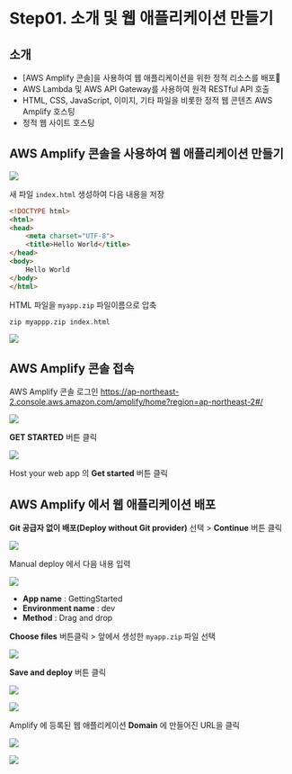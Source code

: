 # Step01. 소개 및 웹 애플리케이션 만들기

## 소개

* [AWS Amplify 콘솔]을 사용하여 웹 애플리케이션을 위한 정적 리소스를 배포
* AWS Lambda 및 AWS API Gateway를 사용하여 원격 RESTful API 호출 
* HTML, CSS, JavaScript, 이미지, 기타 파일을 비롯한 정적 웹 콘텐츠 AWS Amplify 호스팅
* 정적 웹 사이트 호스팅


## AWS Amplify 콘솔을 사용하여 웹 애플리케이션 만들기

![](https://dbcore-assets-public.s3.ap-northeast-2.amazonaws.com/tutorials/cloud-based-web-application-development/chapter01/images/Screen%20Shot%202021-01-16%20at%2012.01.57%20AM.png)

새 파일 `index.html` 생성하여 다음 내용을 저장

```html
<!DOCTYPE html>
<html>
<head>
    <meta charset="UTF-8">
    <title>Hello World</title> 
</head>
<body>
    Hello World
</body>
</html>
```

HTML 파일을 `myapp.zip` 파일이름으로 압축 

```
zip myappp.zip index.html
```

![](https://dbcore-assets-public.s3.ap-northeast-2.amazonaws.com/tutorials/cloud-based-web-application-development/chapter01/images/Screen%20Shot%202021-01-15%20at%2011.40.27%20PM.png)


## AWS Amplify 콘솔 접속

AWS Amplify 콘솔 로그인 https://ap-northeast-2.console.aws.amazon.com/amplify/home?region=ap-northeast-2#/

![](https://dbcore-assets-public.s3.ap-northeast-2.amazonaws.com/tutorials/cloud-based-web-application-development/chapter01/images/Screen%20Shot%202021-01-15%20at%2011.30.38%20PM.png)

**GET STARTED** 버튼 클릭 

![](https://dbcore-assets-public.s3.ap-northeast-2.amazonaws.com/tutorials/cloud-based-web-application-development/chapter01/images/Screen%20Shot%202021-01-15%20at%2011.33.23%20PM.png)

Host your web app 의 **Get started** 버튼 클릭

## AWS Amplify 에서 웹 애플리케이션 배포

**Git 공급자 없이 배포(Deploy without Git provider)** 선택 > **Continue** 버튼 클릭

![](https://dbcore-assets-public.s3.ap-northeast-2.amazonaws.com/tutorials/cloud-based-web-application-development/chapter01/images/Screen%20Shot%202021-01-15%20at%2011.43.52%20PM.png)


Manual deploy 에서 다음 내용 입력

![](https://dbcore-assets-public.s3.ap-northeast-2.amazonaws.com/tutorials/cloud-based-web-application-development/chapter01/images/Screen%20Shot%202021-01-15%20at%2011.48.00%20PM.png)


* **App name** : GettingStarted
* **Environment name** : dev
* **Method** : Drag and drop

**Choose files** 버튼클릭 > 앞에서 생성한 `myapp.zip` 파일 선택

![](https://dbcore-assets-public.s3.ap-northeast-2.amazonaws.com/tutorials/cloud-based-web-application-development/chapter01/images/Screen%20Shot%202021-01-15%20at%2011.54.26%20PM.png)

**Save and deploy** 버튼 클릭

![](https://dbcore-assets-public.s3.ap-northeast-2.amazonaws.com/tutorials/cloud-based-web-application-development/chapter01/images/Screen%20Shot%202021-01-15%20at%2011.55.22%20PM.png)

![](https://dbcore-assets-public.s3.ap-northeast-2.amazonaws.com/tutorials/cloud-based-web-application-development/chapter01/images/Screen%20Shot%202021-01-16%20at%2012.57.07%20AM.png)

Amplify 에 등록된 웹 애플리케이션 **Domain** 에 만들어진 URL을 클릭

![](https://dbcore-assets-public.s3.ap-northeast-2.amazonaws.com/tutorials/cloud-based-web-application-development/chapter01/images/Screen%20Shot%202021-01-16%20at%2012.58.32%20AM.png)

![](https://dbcore-assets-public.s3.ap-northeast-2.amazonaws.com/tutorials/cloud-based-web-application-development/chapter01/images/Screen%20Shot%202021-01-16%20at%2012.58.36%20AM.png)

